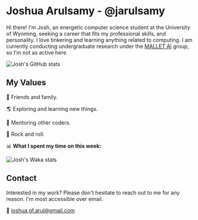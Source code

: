 # Joshua Arulsamy - @jarulsamy

Hi there! I'm Josh, an energetic computer science student at the University of
Wyoming, seeking a career that fits my professional skills, and personality.
I love tinkering and learning anything related to computing. I am currently
conducting undergraduate research under the [MALLET AI](http://mallet.ai)
group, so I'm not as active here.

![Josh's GitHub stats](https://github-readme-stats.vercel.app/api?username=jarulsamy&show_icons=true&theme=radical&include_all_commits=true&count_private=true&hide_title=true&hide=star,contribs)

## My Values

:yellow_heart: Friends and family.

:earth_americas: Exploring and learning new things.

:book: Mentoring other coders.

:guitar: Rock and roll.

:bar_chart: **What I spent my time on this week:**

![Josh's Waka stats](https://github-readme-stats.vercel.app/api/wakatime?username=jarulsamy&hide_title=true&theme=dracula&bg_color=141321&layout=compact)

## Contact

Interested in my work? Please don't hesitate to reach out to me for any reason.
I'm most accessible over email.

:email: [joshua.gf.arul@gmail.com](mailto:joshua.gf.arul@gmail.com)
